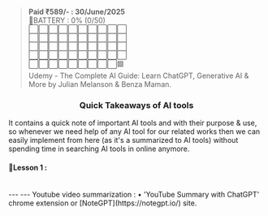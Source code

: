 > **Paid ₹589/- : 30/June/2025**  
> 🔋BATTERY : 0% (0/50)  
> ⬜⬜⬜⬜⬜⬜⬜⬜⬜⬜  
> ⬜⬜⬜⬜⬜⬜⬜⬜⬜⬜  
> ⬜⬜⬜⬜⬜⬜⬜⬜⬜⬜  
> ⬜⬜⬜⬜⬜⬜⬜⬜⬜⬜  
> ⬜⬜⬜⬜⬜⬜⬜⬜⬜🟩  
> Udemy - The Complete AI Guide: Learn ChatGPT, Generative AI & More by Julian Melanson & Benza Maman.  

<h3 align="center">Quick Takeaways of AI tools</h3>

It contains a quick note of important AI tools and with their purpose & use, so whenever we need help of any AI tool for our related works then we can easily implement from here (as it's a summarized to AI tools) without spending time in searching AI tools in online anymore.

#### 🔰Lesson 1 :





<br>
---  
---  
Youtube video summarization :  
• 'YouTube Summary with ChatGPT' chrome extension or [NoteGPT](https://notegpt.io/) site.  
